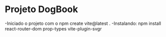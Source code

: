 # Projeto DogBook
-Iniciado o projeto com o npm create vite@latest .
-Instalando: npm install react-router-dom prop-types vite-plugin-svgr

